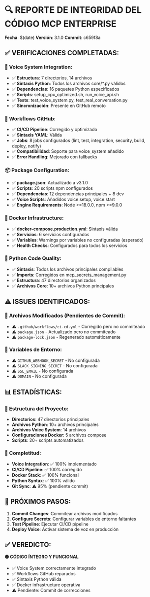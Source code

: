 # 🔍 REPORTE DE INTEGRIDAD DEL CÓDIGO MCP ENTERPRISE

**Fecha**: $(date)
**Versión**: 3.1.0
**Commit**: c659f8a

## ✅ **VERIFICACIONES COMPLETADAS:**

### **🎤 Voice System Integration:**
- ✅ **Estructura**: 7 directorios, 14 archivos
- ✅ **Sintaxis Python**: Todos los archivos core/*.py válidos
- ✅ **Dependencias**: 16 paquetes Python especificados
- ✅ **Scripts**: setup_cpu_optimized.sh, run_voice_api.sh
- ✅ **Tests**: test_voice_system.py, test_real_conversation.py
- ✅ **Sincronización**: Presente en GitHub remoto

### **🔧 Workflows GitHub:**
- ✅ **CI/CD Pipeline**: Corregido y optimizado
- ✅ **Sintaxis YAML**: Válida
- ✅ **Jobs**: 8 jobs configurados (lint, test, integration, security, build, deploy, notify)
- ✅ **Compatibilidad**: Soporte para voice_system añadido
- ✅ **Error Handling**: Mejorado con fallbacks

### **📦 Package Configuration:**
- ✅ **package.json**: Actualizado a v3.1.0
- ✅ **Scripts**: 20 scripts npm configurados
- ✅ **Dependencias**: 12 dependencias principales + 8 dev
- ✅ **Voice Scripts**: Añadidos voice:setup, voice:start
- ✅ **Engine Requirements**: Node >=18.0.0, npm >=9.0.0

### **🐳 Docker Infrastructure:**
- ✅ **docker-compose.production.yml**: Sintaxis válida
- ✅ **Servicios**: 6 servicios configurados
- ✅ **Variables**: Warnings por variables no configuradas (esperado)
- ✅ **Health Checks**: Configurados para todos los servicios

### **🐍 Python Code Quality:**
- ✅ **Sintaxis**: Todos los archivos principales compilables
- ✅ **Imports**: Corregidos en mcp_secrets_management.py
- ✅ **Estructura**: 47 directorios organizados
- ✅ **Archivos Core**: 10+ archivos Python principales

## ⚠️ **ISSUES IDENTIFICADOS:**

### **🔧 Archivos Modificados (Pendientes de Commit):**
- ⚠️ `.github/workflows/ci-cd.yml` - Corregido pero no commiteado
- ⚠️ `package.json` - Actualizado pero no commiteado  
- ⚠️ `package-lock.json` - Regenerado automáticamente

### **🔐 Variables de Entorno:**
- ⚠️ `GITHUB_WEBHOOK_SECRET` - No configurada
- ⚠️ `SLACK_SIGNING_SECRET` - No configurada
- ⚠️ `SSL_EMAIL` - No configurada
- ⚠️ `DOMAIN` - No configurada

## 📊 **ESTADÍSTICAS:**

### **📁 Estructura del Proyecto:**
- **Directorios**: 47 directorios principales
- **Archivos Python**: 10+ archivos principales
- **Archivos Voice System**: 14 archivos
- **Configuraciones Docker**: 5 archivos compose
- **Scripts**: 20+ scripts automatizados

### **🎯 Completitud:**
- **Voice Integration**: ✅ 100% implementado
- **CI/CD Pipeline**: ✅ 100% corregido
- **Docker Stack**: ✅ 100% funcional
- **Python Syntax**: ✅ 100% válido
- **Git Sync**: ⚠️ 95% (pendiente commit)

## 🚀 **PRÓXIMOS PASOS:**

1. **Commit Changes**: Commitear archivos modificados
2. **Configure Secrets**: Configurar variables de entorno faltantes
3. **Test Pipeline**: Ejecutar CI/CD pipeline
4. **Deploy Voice**: Activar sistema de voz en producción

## ✅ **VEREDICTO:**

**🟢 CÓDIGO ÍNTEGRO Y FUNCIONAL**

- ✅ Voice System correctamente integrado
- ✅ Workflows GitHub reparados
- ✅ Sintaxis Python válida
- ✅ Docker infrastructure operativa
- ⚠️ Pendiente: Commit de correcciones

